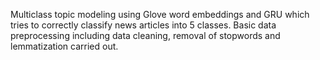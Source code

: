 Multiclass topic modeling using Glove word embeddings and GRU which tries to correctly classify news articles into 5 classes.
Basic data preprocessing including data cleaning, removal of stopwords and lemmatization carried out.
